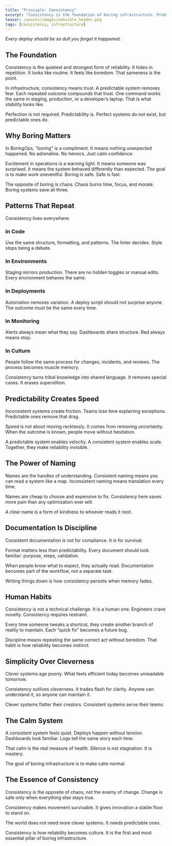 ```yaml
---
title: "Principle: Consistency"
excerpt: "Consistency is the foundation of boring infrastructure. Predictability breeds trust, and trust enables speed."
teaser: /assets/images/sensible_header.png
tags: [consistency, infrastructure]
---
```


*Every deploy should be so dull you forget it happened.*

## The Foundation

Consistency is the quietest and strongest form of reliability. It hides in repetition. It looks like routine. It feels like boredom. That sameness is the point.

In infrastructure, consistency means trust. A predictable system removes fear. Each repeated outcome compounds that trust. One command works the same in staging, production, or a developer’s laptop. That is what stability looks like.

Perfection is not required. Predictability is. Perfect systems do not exist, but predictable ones do.

## Why Boring Matters

In BoringOps, "boring" is a compliment. It means nothing unexpected happened. No adrenaline. No heroics. Just calm confidence.

Excitement in operations is a warning light. It means someone was surprised. It means the system behaved differently than expected. The goal is to make work uneventful. Boring is safe. Safe is fast.

The opposite of boring is chaos. Chaos burns time, focus, and morale. Boring systems save all three.

## Patterns That Repeat

Consistency lives everywhere:

### In Code

Use the same structure, formatting, and patterns. The linter decides. Style stops being a debate.

### In Environments

Staging mirrors production. There are no hidden toggles or manual edits. Every environment behaves the same.

### In Deployments

Automation removes variation. A deploy script should not surprise anyone. The outcome must be the same every time.

### In Monitoring

Alerts always mean what they say. Dashboards share structure. Red always means stop.

### In Culture

People follow the same process for changes, incidents, and reviews. The process becomes muscle memory.

Consistency turns tribal knowledge into shared language. It removes special cases. It erases superstition.

## Predictability Creates Speed

Inconsistent systems create friction. Teams lose time explaining exceptions. Predictable ones remove that drag.

Speed is not about moving recklessly. It comes from removing uncertainty. When the outcome is known, people move without hesitation.

A predictable system enables velocity. A consistent system enables scale. Together, they make reliability invisible.

## The Power of Naming

Names are the handles of understanding. Consistent naming means you can read a system like a map. Inconsistent naming means translation every time.

Names are cheap to choose and expensive to fix. Consistency here saves more pain than any optimization ever will.

A clear name is a form of kindness to whoever reads it next.

## Documentation Is Discipline

Consistent documentation is not for compliance. It is for survival.

Format matters less than predictability. Every document should look familiar: purpose, steps, validation.

When people know what to expect, they actually read. Documentation becomes part of the workflow, not a separate task.

Writing things down is how consistency persists when memory fades.

## Human Habits

Consistency is not a technical challenge. It is a human one. Engineers crave novelty. Consistency requires restraint.

Every time someone tweaks a shortcut, they create another branch of reality to maintain. Each “quick fix” becomes a future bug.

Discipline means repeating the same correct act without boredom. That habit is how reliability becomes instinct.

## Simplicity Over Cleverness

Clever systems age poorly. What feels efficient today becomes unreadable tomorrow.

Consistency outlives cleverness. It trades flash for clarity. Anyone can understand it, so anyone can maintain it.

Clever systems flatter their creators. Consistent systems serve their teams.

## The Calm System

A consistent system feels quiet. Deploys happen without tension. Dashboards look familiar. Logs tell the same story each time.

That calm is the real measure of health. Silence is not stagnation. It is mastery.

The goal of boring infrastructure is to make calm normal.

## The Essence of Consistency

Consistency is the opposite of chaos, not the enemy of change. Change is safe only when everything else stays true.

Consistency makes movement survivable. It gives innovation a stable floor to stand on.

The world does not need more clever systems. It needs predictable ones.

Consistency is how reliability becomes culture. It is the first and most essential pillar of boring infrastructure.
